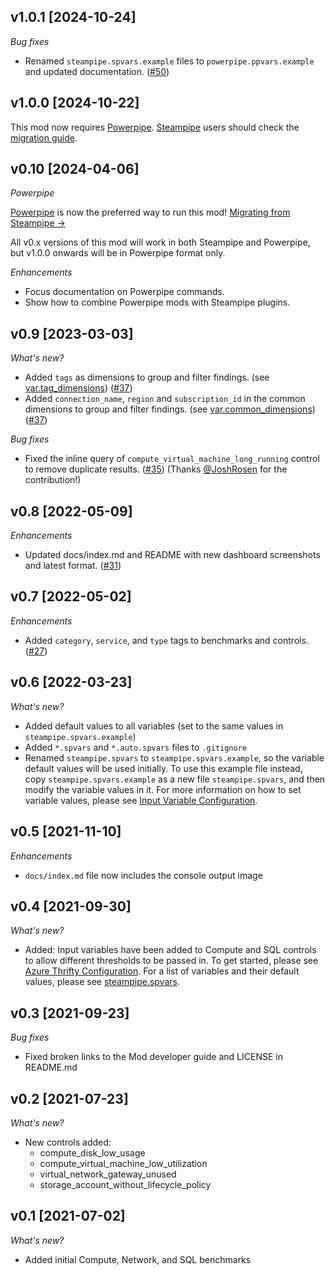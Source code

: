 ## v1.0.1 [2024-10-24]

_Bug fixes_

- Renamed `steampipe.spvars.example` files to `powerpipe.ppvars.example` and updated documentation. ([#50](https://github.com/turbot/steampipe-mod-azure-thrifty/pull/50))

## v1.0.0 [2024-10-22]

This mod now requires [Powerpipe](https://powerpipe.io). [Steampipe](https://steampipe.io) users should check the [migration guide](https://powerpipe.io/blog/migrating-from-steampipe).

## v0.10 [2024-04-06]

_Powerpipe_

[Powerpipe](https://powerpipe.io) is now the preferred way to run this mod!  [Migrating from Steampipe →](https://powerpipe.io/blog/migrating-from-steampipe)

All v0.x versions of this mod will work in both Steampipe and Powerpipe, but v1.0.0 onwards will be in Powerpipe format only.

_Enhancements_

- Focus documentation on Powerpipe commands.
- Show how to combine Powerpipe mods with Steampipe plugins.

## v0.9 [2023-03-03]

_What's new?_

- Added `tags` as dimensions to group and filter findings. (see [var.tag_dimensions](https://hub.steampipe.io/mods/turbot/azure_thrifty/variables)) ([#37](https://github.com/turbot/steampipe-mod-azure-thrifty/pull/37))
- Added `connection_name`, `region` and `subscription_id` in the common dimensions to group and filter findings. (see [var.common_dimensions](https://hub.steampipe.io/mods/turbot/azure_thrifty/variables)) ([#37](https://github.com/turbot/steampipe-mod-azure-thrifty/pull/37))

_Bug fixes_

- Fixed the inline query of `compute_virtual_machine_long_running` control to remove duplicate results. ([#35](https://github.com/turbot/steampipe-mod-azure-thrifty/pull/35)) (Thanks [@JoshRosen](https://github.com/JoshRosen) for the contribution!)

## v0.8 [2022-05-09]

_Enhancements_

- Updated docs/index.md and README with new dashboard screenshots and latest format. ([#31](https://github.com/turbot/steampipe-mod-azure-thrifty/pull/31))

## v0.7 [2022-05-02]

_Enhancements_

- Added `category`, `service`, and `type` tags to benchmarks and controls. ([#27](https://github.com/turbot/steampipe-mod-azure-thrifty/pull/27))

## v0.6 [2022-03-23]

_What's new?_

- Added default values to all variables (set to the same values in `steampipe.spvars.example`)
- Added `*.spvars` and `*.auto.spvars` files to `.gitignore`
- Renamed `steampipe.spvars` to `steampipe.spvars.example`, so the variable default values will be used initially. To use this example file instead, copy `steampipe.spvars.example` as a new file `steampipe.spvars`, and then modify the variable values in it. For more information on how to set variable values, please see [Input Variable Configuration](https://hub.steampipe.io/mods/turbot/azure_thrifty#configuration).

## v0.5 [2021-11-10]

_Enhancements_

- `docs/index.md` file now includes the console output image

## v0.4 [2021-09-30]

_What's new?_

- Added: Input variables have been added to Compute and SQL controls to allow different thresholds to be passed in. To get started, please see [Azure Thrifty Configuration](https://hub.steampipe.io/mods/turbot/azure_thrifty#configuration). For a list of variables and their default values, please see [steampipe.spvars](https://github.com/turbot/steampipe-mod-azure-thrifty/blob/main/steampipe.spvars).

## v0.3 [2021-09-23]

_Bug fixes_

- Fixed broken links to the Mod developer guide and LICENSE in README.md

## v0.2 [2021-07-23]

_What's new?_

- New controls added:
  - compute_disk_low_usage
  - compute_virtual_machine_low_utilization
  - virtual_network_gateway_unused
  - storage_account_without_lifecycle_policy

## v0.1 [2021-07-02]

_What's new?_

- Added initial Compute, Network, and SQL benchmarks
